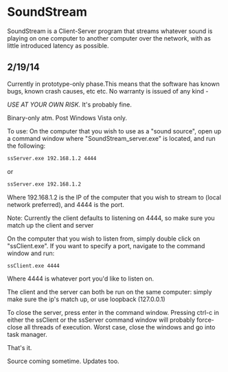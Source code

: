 SoundStream
===========
SoundStream is a Client-Server program that streams whatever sound is playing on one computer to another computer over the network, with as little introduced latency as possible.


2/19/14
------------------
Currently in prototype-only phase.This means that the software has known bugs, known crash causes, etc etc. No warranty is issued of any kind - 

_USE AT YOUR OWN RISK._
It's probably fine.

Binary-only atm. Post Windows Vista only.

To use:
On the computer that you wish to use as a "sound source", open up a command window where "SoundStream_server.exe" is located, and run the following:
```cmd
ssServer.exe 192.168.1.2 4444
```
or
```cmd
ssServer.exe 192.168.1.2
```
Where 192.168.1.2 is the IP of the computer that you wish to stream to (local network preferred), and 4444 is the port.

Note: Currently the client defaults to listening on 4444, so make sure you match up the client and server

On the computer that you wish to listen from, simply double click on "ssClient.exe". If you want to specify a port, navigate to the command window and run:
```cmd
ssClient.exe 4444
```
Where 4444 is whatever port you'd like to listen on.

The client and the server can both be run on the same computer: simply make sure the ip's match up, or use loopback (127.0.0.1)

To close the server, press enter in the command window. Pressing ctrl-c in either the ssClient or the ssServer command window will probably force-close all threads of execution. Worst case, close the windows and go into task manager.


That's it.

Source coming sometime.
Updates too.

